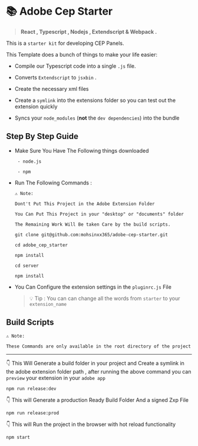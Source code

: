 # 📚 Adobe Cep Starter

> **React , Typescript , Nodejs , Extendscript & Webpack .**

This is a `starter kit` for developing CEP Panels.

This Template does a bunch of things to make your life easier:

- Compile our Typescript code into a single `.js` file.

- Converts `Extendscript` to `jsxbin` .

- Create the necessary xml files

- Create a `symlink` into the extensions folder so you can test out the extension quickly

- Syncs your `node_modules` (**not** the `dev dependencies`) into the bundle

## Step By Step Guide

- Make Sure You Have The Following things downloaded

  ```
   - node.js

   - npm
  ```

- Run The Following Commands :

  ```
  ⚠ Note:

  Dont't Put This Project in the Adobe Extension Folder

  You Can Put This Project in your "desktop" or "documents" folder

  The Remaining Work Will Be taken Care by the build scripts.
  ```

  ```shell
  git clone git@github.com:mohsinxx365/adobe-cep-starter.git

  cd adobe_cep_starter

  npm install

  cd server

  npm install
  ```

* You Can Configure the extension settings in the `pluginrc.js` File

  > 💡 Tip : You can can change all the words from `starter` to your `extension_name`

## Build Scripts

```
⚠ Note:

These Commands are only available in the root directory of the project
```

---

👇 This Will Generate a build folder in your project and Create a symlink in the adobe extension folder path , after running the above command you can `preview` your extension in your `adobe app`

```shell
npm run release:dev
```

👇 This will Generate a production Ready Build Folder And a signed Zxp File

```shell
npm run release:prod
```

👇 This will Run the project in the browser with hot reload functionality

```shell
npm start
```
